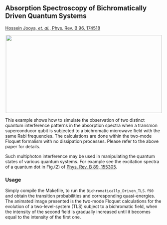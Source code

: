 ## Absorption Spectroscopy of Bichromatically Driven Quantum Systems 

[Hossein Jooya, *et. al.*, Phys. Rev. B 96, 174518](https://kuscholarworks.ku.edu/bitstream/handle/1808/27228/Pan_2017.pdf?sequence=1)

<p align="center">
<img src="https://github.com/hjooya/Chemical-Theory-and-Computation/blob/main/Bichromatically_Driven_Quantum_Systems/Bichromatic_Driven_TLS.gif" width="500" height="250"/>
</p>

This example shows how to simulate the observation of two distinct quantum interference patterns in the absorption spectra
when a transmon superconducor qubit is subjected to a bichromatic microwave field with the same Rabi frequencies. The calculations are done within the two-mode Floquet formalism with no dissipation processes. Please refer to the above paper for details.

Such multiphoton interference may be used in manipulating the quantum states of various quantum systems. For example see the excitation spectra of a quantum dot in Fig.(2) of [Phys. Rev. B 89, 155305](https://journals.aps.org/prb/abstract/10.1103/PhysRevB.89.155305).


### Usage

Simply compile the Makefile, to run the `Bichromatically_Driven_TLS.f90` and obtain the transition probabilities and corresponding quasi-energies. The animated image presented is the two-mode Floquet calculations for the evolution of a two-level-system (TLS) subject to a bichromatic field, when the intensity of the second field is gradually increased until it becomes equal to the intensity of the first one.  



